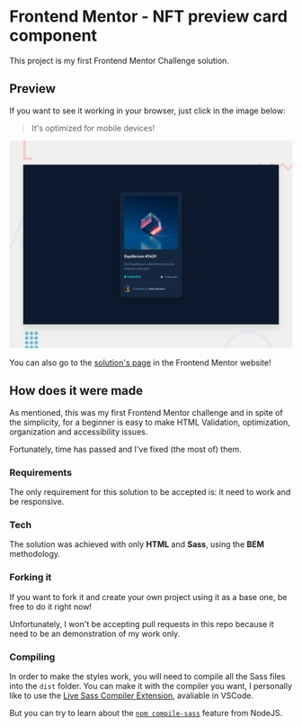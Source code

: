 # Frontend Mentor - NFT preview card component

This project is my first Frontend Mentor Challenge solution.

## Preview

If you want to see it working in your browser, just click in the image below:

> It's optimized for mobile devices!

[![Preview image](./design/desktop-preview.jpg)](https://magnic0.github.io/nft-preview-card-component/)

You can also go to the [solution's page](https://www.frontendmentor.io/solutions/responsive-ntf-viewer-card-using-sass-k-jECblHul) in the Frontend Mentor website!

## How does it were made

As mentioned, this was my first Frontend Mentor challenge and in spite of the simplicity, for a beginner is easy to make HTML Validation, optimization, organization and accessibility issues.

Fortunately, time has passed and I've fixed (the most of) them.

### Requirements

The only requirement for this solution to be accepted is: it need to work and be responsive.

### Tech

The solution was achieved with only **HTML** and **Sass**, using the **BEM** methodology.

### Forking it

If you want to fork it and create your own project using it as a base one, be free to do it right now!

Unfortunately, I won't be accepting pull requests in this repo because it need to be an demonstration of my work only.

### Compiling

In order to make the styles work, you will need to compile all the Sass files into the `dist` folder. You can make it with the compiler you want, I personally like to use the [Live Sass Compiler Extension](https://marketplace.visualstudio.com/items?itemName=ritwickdey.live-sass), avaliable in VSCode.

But you can try to learn about the [`npm compile-sass`](https://www.npmjs.com/package/compile-sass) feature from NodeJS.
